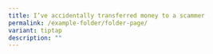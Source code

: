 ```yaml
---
title: I’ve accidentally transferred money to a scammer
permalink: /example-folder/folder-page/
variant: tiptap
description: ""
---
```

